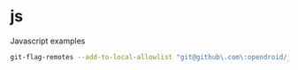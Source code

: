 # js
Javascript examples

```sh
git-flag-remotes --add-to-local-allowlist "git@github\.com\:opendroid/js\.git"
```